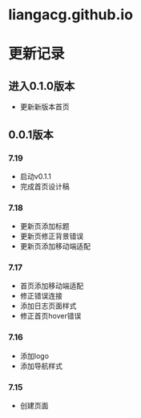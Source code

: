 # liangacg.github.io
# 更新记录 
## 进入0.1.0版本
- 更新新版本首页
## 0.0.1版本
### 7.19
- 启动v0.1.1
- 完成首页设计稿
### 7.18
- 更新页添加标题
- 更新页修正背景错误
- 更新页添加移动端适配
### 7.17
- 首页添加移动端适配
- 修正错误连接
- 添加日志页面样式
- 修正首页hover错误
### 7.16
- 添加logo
- 添加导航样式
### 7.15
- 创建页面
